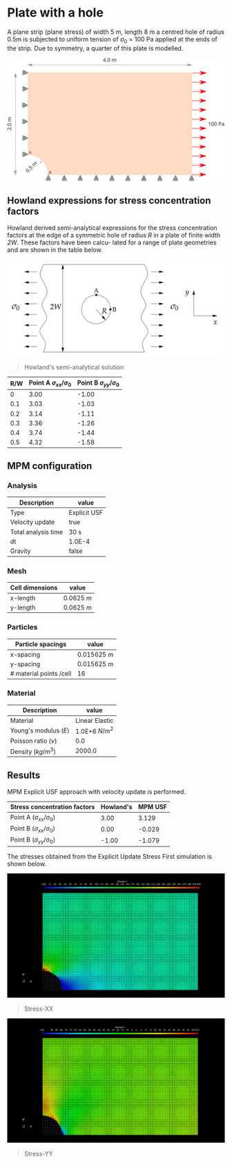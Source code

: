 # Plate with a hole

A plane strip (plane stress) of width 5 m, length 8 m a centred hole of radius 0.5m is subjected to uniform tension of $\sigma_0$ = 100 Pa applied at the ends of the strip. Due to symmetry, a quarter of this plate is modelled.

![Plate with a hole](plate-hole.svg)

## Howland expressions for stress concentration factors

Howland derived semi-analytical expressions for the stress concentration factors at the edge
of a symmetric hole of radius _R_ in a plate of finite width _2W_. These factors have been calcu-
lated for a range of plate geometries and are shown in the table below.


![Semi-analytical solution stress concentration](finite-width-plate-hole.png)
> Howland's semi-analytical solution

|R/W		 | Point A $\sigma_{xx}/\sigma_0$	| Point B $\sigma_{yy}/\sigma_0$	|
|----------------|--------------------------------------|-------------------------------|
|0		 | 3.00					| -1.00				|
|0.1		 | 3.03					| -1.03				|
|0.2		 | 3.14					| -1.11				|
|0.3		 | 3.36					| -1.26				|
|0.4		 | 3.74					| -1.44				|
|0.5		 | 4.32					| -1.58				|

## MPM configuration


### Analysis

|Description		| value		|
|-----------------------|---------------|
|Type		 	| Explicit USF	|
|Velocity update	| true		|
|Total analysis time 	| 30 s		|
|dt		 	| 1.0E-4	|
|Gravity		| false		|

### Mesh

|Cell dimensions	| value		|
|-----------------------|---------------|
|x-length 		| 0.0625 $m$ 	|
|y-length 		| 0.0625 $m$ 	|

### Particles

|Particle spacings	| value		|
|-----------------------|---------------|
|x-spacing 		| 0.015625 $m$ 	|
|y-spacing 		| 0.015625 $m$ 	|
|# material points /cell| 16		| 


### Material

|Description		| value		|
|-----------------------|---------------|
|Material	 	| Linear Elastic|
|Young's modulus ($E$)	| 1.0E+6 $N/m^2$|
|Poisson ratio ($\nu$)	| 0.0		|
|Density ($kg/m^3$)	| 2000.0	|

## Results

MPM Explicit USF approach with velocity update is performed.

| Stress concentration factors		| Howland's	| MPM USF	|
|---------------------------------------|---------------|---------------|
| Point A ($\sigma_{xx}/\sigma_0$)	|  3.00		|  3.129	|
| Point B ($\sigma_{xx}/\sigma_0$)	|  0.00		| -0.029	|
| Point B ($\sigma_{yy}/\sigma_0$)	| -1.00		| -1.079	|

The stresses obtained from the Explicit Update Stress First simulation is shown below.

![Stress XX](plate-hole-stress-xx.png)
> Stress-XX

![Stress YY](plate-hole-stress-yy.png)
> Stress-YY
